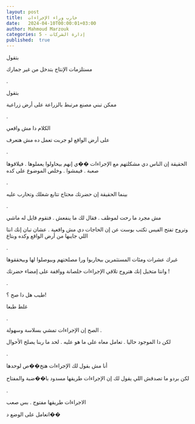 ```yaml
---
layout: post
title:  حارب وراء الإجراءات
date:   2024-04-10T00:00:01+03:00
author: Mahmoud Marzouk
categories: 5 - إدارة الشركات
published:  true
---
```

بتقول

مستلزمات الإنتاج بتدخل من غير جمارك

.

بتقول

ممكن تبني مصنع مرتبط بالزراعة على أرض زراعية

.

الكلام دا مش واقعي

على أرض الواقع لو جربت تعمل ده مش هتعرف

.

الحقيقة إن الناس دي مشكلتهم مع الإجراءات ��ي إنهم بيحاولوا يعملوها .
فيلاقوها صعبة . فيمشوا . وخلص الموضوع على كده

.

بينما الحقيقة إن حضرتك محتاج تتابع شغلك وتحارب عليه

.

مش مجرد ما رحت لموظف . فقال لك ما ينفعش . فتقوم قايل له
ماشي

وتروح تفتح الفيس تكتب بوست عن إن الحاجات دي مش واقعية . عشان تبان إنك
انتا اللي جايبها من أرض الواقع وكده وبتاع

.

غيرك عشرات ومئات المستثمرين بيحاربوا ورا مصلحتهم وبيوصلوا لها
وبيحققوها

وانتا متخيل إنك هتروح تلاقي الإجراءات خلصانة وواقفة على إمضاء
حضرتك !

.

طيب هل دا صح ؟!

غلط طبعا

.

الصح إن الإجراءات تمشي بسلاسة وسهولة .

لكن دا الموجود حاليا . تعامل معاه على ما هو عليه . لحد ما ربنا يصلح
الأحوال

.

أنا مش بقول لك الإجراءات هتخ��ص لوحدها

لكن بردو ما تصدقش اللي يقول لك إن الإجراءات طريقها مسدود با��ضبة
والمفتاح

.

الاجراءات طريقها مفتوح . بس صعب

اتعامل على الوضع د��
